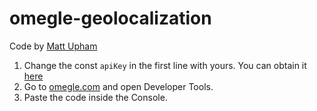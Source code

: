 # omegle-geolocalization

Code by [Matt Upham](https://www.youtube.com/watch?v=fN9cWpY5zUc)

1. Change the const `apiKey` in the first line with yours. You can obtain it [here](https://ipgeolocation.io/)
2. Go to [omegle.com](omegle.com) and open Developer Tools.
3. Paste the code inside the Console.
